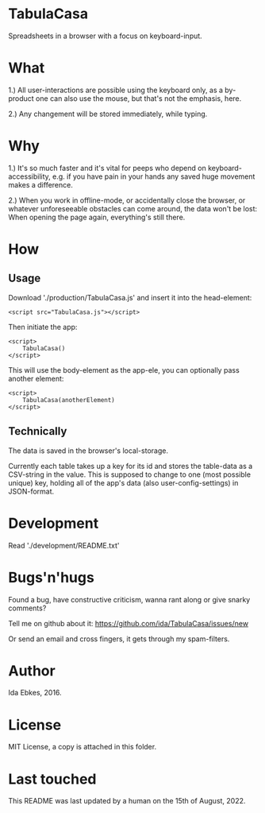 TabulaCasa
==========

Spreadsheets in a browser with a focus on keyboard-input.


What
====

1.) All user-interactions are possible using the keyboard only,
as a by-product one can also use the mouse, but that's not the
emphasis, here.

2.) Any changement will be stored immediately, while typing.


Why
===

1.) It's so much faster and it's vital for peeps who depend on 
keyboard-accessibility, e.g. if you have pain in your hands any
saved huge movement makes a difference.

2.) When you work in offline-mode, or accidentally close the browser,
or whatever unforeseeable obstacles can come around, the data won't
be lost: When opening the page again, everything's still there.



How
===


Usage
-----


Download './production/TabulaCasa.js' and insert it into
the head-element:

    <script src="TabulaCasa.js"></script>


Then initiate the app:

    <script>
        TabulaCasa()
    </script>


This will use the body-element as the app-ele, you can optionally
pass another element:

    <script>
        TabulaCasa(anotherElement)
    </script>



Technically
-----------

The data is saved in the browser's local-storage.

Currently each table takes up a key for its id and stores
the table-data as a CSV-string in the value. This is supposed
to change to one (most possible unique) key, holding all
of the app's data (also user-config-settings) in JSON-format.


Development
===========

Read './development/README.txt'


Bugs'n'hugs
===========


Found a bug, have constructive criticism, wanna rant along or give snarky comments?

Tell me on github about it: https://github.com/ida/TabulaCasa/issues/new

Or send an email and cross fingers, it gets through my spam-filters.



Author
======

Ida Ebkes, 2016.



License
=======

MIT License, a copy is attached in this folder.



Last touched
============

This README was last updated by a human on the 15th of August, 2022.

